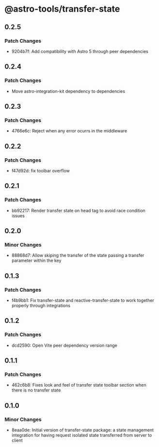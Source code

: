 # @astro-tools/transfer-state

## 0.2.5

### Patch Changes

- 9204b7f: Add compatibility with Astro 5 through peer dependencies

## 0.2.4

### Patch Changes

- Move astro-integration-kit dependency to dependencies

## 0.2.3

### Patch Changes

- 4766e6c: Reject when any error ocurrs in the middleware

## 0.2.2

### Patch Changes

- f47d92d: fix toolbar overflow

## 0.2.1

### Patch Changes

- bb92217: Render transfer state on head tag to avoid race condition issues

## 0.2.0

### Minor Changes

- 88868d7: Allow skiping the transfer of the state passing a transfer parameter within the key

## 0.1.3

### Patch Changes

- f4b9bb1: Fix transfer-state and reactive-transfer-state to work together properly through integrations

## 0.1.2

### Patch Changes

- dcd2590: Open Vite peer dependency version range

## 0.1.1

### Patch Changes

- 462c6b8: Fixes look and feel of transfer state toolbar section when there is no transfer state

## 0.1.0

### Minor Changes

- 8eaa0de: Initial version of transfer-state package: a state management integration for having request isolated state transferred from server to client
